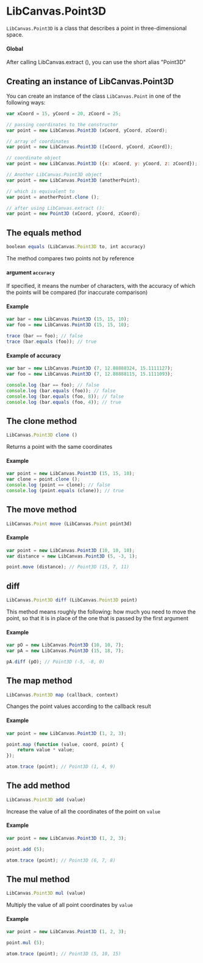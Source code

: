 LibCanvas.Point3D
=================

`LibCanvas.Point3D` is a class that describes a point in three-dimensional space.

#### Global

After calling LibCanvas.extract (), you can use the short alias "Point3D"

## Creating an instance of LibCanvas.Point3D


You can create an instance of the class `LibCanvas.Point` in one of the following ways:

```js
var xCoord = 15, yCoord = 20, zCoord = 25;

// passing coordinates to the constructor
var point = new LibCanvas.Point3D (xCoord, yCoord, zCoord);

// array of coordinates
var point = new LibCanvas.Point3D ([xCoord, yCoord, zCoord]);

// coordinate object
var point = new LibCanvas.Point3D ({x: xCoord, y: yCoord, z: zCoord});

// Another LibCanvas.Point3D object
var point = new LibCanvas.Point3D (anotherPoint);

// which is equivalent to
var point = anotherPoint.clone ();

// after using LibCanvas.extract ():
var point = new Point3D (xCoord, yCoord, zCoord);
```

## The equals method

```js
boolean equals (LibCanvas.Point3D to, int accuracy)
```

The method compares two points not by reference

#### argument `accuracy`

If specified, it means the number of characters, with the accuracy of which the points will be compared (for inaccurate comparison)

#### Example

```js
var bar = new LibCanvas.Point3D (15, 15, 10);
var foo = new LibCanvas.Point3D (15, 15, 10);

trace (bar == foo); // false
trace (bar.equals (foo)); // true
```

#### Example of accuracy

```js
var bar = new LibCanvas.Point3D (7, 12.88888324, 15.1111127);
var foo = new LibCanvas.Point3D (7, 12.88888115, 15.1111093);

console.log (bar == foo); // false
console.log (bar.equals (foo)); // false
console.log (bar.equals (foo, 8)); // false
console.log (bar.equals (foo, 4)); // true
```

## The clone method

```js
LibCanvas.Point3D clone ()
```

Returns a point with the same coordinates

#### Example

```js
var point = new LibCanvas.Point3D (15, 15, 10);
var clone = point.clone ();
console.log (point == clone); // false
console.log (point.equals (clone)); // true
```

## The move method

```js
LibCanvas.Point move (LibCanvas.Point point3d)
```

#### Example

```js
var point = new LibCanvas.Point3D (10, 10, 10);
var distance = new LibCanvas.Point3D (5, -3, 1);

point.move (distance); // Point3D (15, 7, 11)
```

## diff

```js
LibCanvas.Point3D diff (LibCanvas.Point3D point)
```

This method means roughly the following:
how much you need to move the point, so that it is in place of the one that is passed by the first argument

#### Example

```js
var pO = new LibCanvas.Point3D (10, 10, 7);
var pA = new LibCanvas.Point3D (15, 18, 7);

pA.diff (pO); // Point3D (-5, -8, 0)
```

## The map method

```js
LibCanvas.Point3D map (callback, context)
```

Changes the point values ​​according to the callback result

#### Example

```js
var point = new LibCanvas.Point3D (1, 2, 3);

point.map (function (value, coord, point) {
    return value * value;
});

atom.trace (point); // Point3D (1, 4, 9)
```

## The add method

```js
LibCanvas.Point3D add (value)
```

Increase the value of all the coordinates of the point on `value`

#### Example

```js
var point = new LibCanvas.Point3D (1, 2, 3);

point.add (5);

atom.trace (point); // Point3D (6, 7, 8)
```

## The mul method

```js
LibCanvas.Point3D mul (value)
```

Multiply the value of all point coordinates by `value`

#### Example

```js
var point = new LibCanvas.Point3D (1, 2, 3);

point.mul (5);

atom.trace (point); // Point3D (5, 10, 15)
```